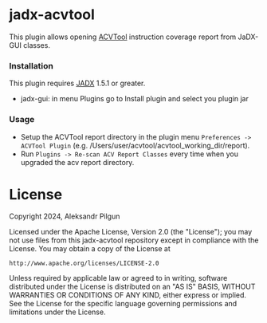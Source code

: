 # jadx-acvtool

This plugin allows opening [ACVTool](https://github.com/piltun/acvtool) instruction coverage report from JaDX-GUI classes.

### Installation

This plugin requires [JADX](https://github.com/skylot/jadx) 1.5.1 or greater.

- jadx-gui: in menu Plugins go to Install plugin and select you plugin jar

### Usage

- Setup the ACVTool report directory in the plugin menu `Preferences -> ACVTool Plugin` (e.g. /Users/user/acvtool/acvtool_working_dir/report).
- Run `Plugins -> Re-scan ACV Report Classes` every time when you upgraded the acv report directory.

# License

Copyright 2024, Aleksandr Pilgun

Licensed under the Apache License, Version 2.0 (the "License");
you may not use files from this jadx-acvtool repository except in compliance 
with the License.
You may obtain a copy of the License at

    http://www.apache.org/licenses/LICENSE-2.0

Unless required by applicable law or agreed to in writing, software
distributed under the License is distributed on an "AS IS" BASIS,
WITHOUT WARRANTIES OR CONDITIONS OF ANY KIND, either express or implied.
See the License for the specific language governing permissions and
limitations under the License.